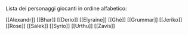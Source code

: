 Lista dei personaggi giocanti in ordine alfabetico:

[[Alexandr]]
[[Bhar]]
[[Derio]]
[[Elyraine]]
[[Ghé]]
[[Grummar]]
[[Jeriko]]
[[Rose]]
[[Salek]]
[[Syrio]]
[[Urthu]]
[[Zavis]]
